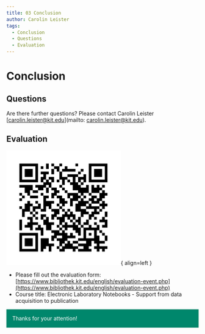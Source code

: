 ```yaml
---
title: 03 Conclusion
author: Carolin Leister
tags:
  - Conclusion
  - Questions
  - Evaluation
---
```


# Conclusion

## Questions

Are there further questions? Please contact Carolin Leister [carolin.leister@kit.edu](mailto: carolin.leister@kit.edu).

## Evaluation



![QR Code for Evaluation](attachments/Evaluation_en.png){ align=left }

- Please fill out the evaluation form: [https://www.bibliothek.kit.edu/english/evaluation-event.php](https://www.bibliothek.kit.edu/english/evaluation-event.php)
- Course title: Electronic Laboratory Notebooks - Support from data acquisition to publication


<div class="warning" style='padding:0.1em; background-color:#00876C; color:#FFFFFF'>
<span>
<p style='margin-left:1em;'>
Thanks for your attention!
</p>
</span>
</div>



